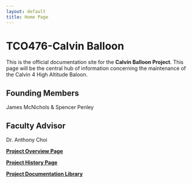 ```yaml
---
layout: default
title: Home Page
---
```


# TCO476-Calvin Balloon

This is the official documentation site for the **Calvin Balloon Project**. This page will be the central hub of information concerning the maintenance of the Calvin 4 High Altitude Baloon.

## Founding Members ##

James McNichols 
&
Spencer Penley

## Faculty Advisor ##

Dr. Anthony Choi

**[Project Overview Page](https://coleturner95.github.io/TCO476-CalvinBalloon/ProjectOverview/)**

**[Project History Page](https://coleturner95.github.io/TCO476-CalvinBalloon/ProjectHistory/)**

**[Project Documentation Library](https://coleturner95.github.io/TCO476-CalvinBalloon/Project%20Documentation%20Library.html)**






